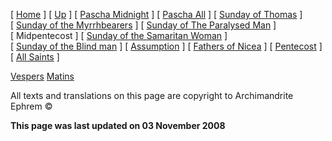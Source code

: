 \[ [Home](index.md) \] \[ [Up](pentecos.md) \] \[ [Pascha Midnight](PaschaN.md) \] \[ [Pascha All](pascha.md) \] \[ [Sunday of Thomas](ThomasSun.md) \] \[ [Sunday of the Myrrhbearers](myrrh-sun.md) \] \[ [Sunday of The Paralysed Man](ParalSun.md) \] \[ Midpentecost \] \[ [Sunday of the Samaritan Woman](SamarSun.md) \] \[ [Sunday of the Blind man](blindsunday.md) \] \[ [Assumption](assumpti.md) \] \[ [Fathers of Nicea](fathers.md) \] \[ [Pentecost](PentAll.md) \] \[ [All Saints](allsaints.md) \]

[Vespers](MidPentE.md) [Matins](MidPentM.md)

All texts and translations on this page are copyright to Archimandrite Ephrem ©

**This page was last updated on 03 November 2008**
